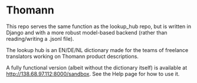 # Thomann

This repo serves the same function as the lookup_hub repo, but is written in Django and with a more robust model-based backend (rather than reading/writing a .jsonl file).

The lookup hub is an EN/DE/NL dictionary made for the teams of freelance translators working on Thomann product descriptions.

A fully functional version (albeit without the dictionary itself) is available at http://138.68.97.112:8000/sandbox. See the Help page for how to use it.
